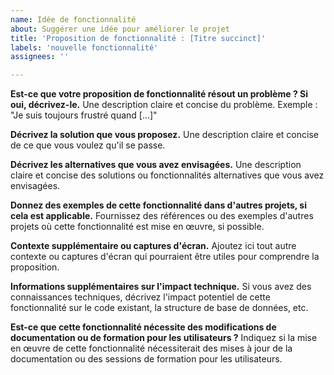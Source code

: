 ```yaml
---
name: Idée de fonctionnalité
about: Suggérer une idée pour améliorer le projet
title: 'Proposition de fonctionnalité : [Titre succinct]'
labels: 'nouvelle fonctionnalité'
assignees: ''

---
```


**Est-ce que votre proposition de fonctionnalité résout un problème ? Si oui, décrivez-le.**
Une description claire et concise du problème. Exemple : "Je suis toujours frustré quand [...]"

**Décrivez la solution que vous proposez.**
Une description claire et concise de ce que vous voulez qu'il se passe.

**Décrivez les alternatives que vous avez envisagées.**
Une description claire et concise des solutions ou fonctionnalités alternatives que vous avez envisagées.

**Donnez des exemples de cette fonctionnalité dans d'autres projets, si cela est applicable.**
Fournissez des références ou des exemples d'autres projets où cette fonctionnalité est mise en œuvre, si possible.

**Contexte supplémentaire ou captures d'écran.**
Ajoutez ici tout autre contexte ou captures d'écran qui pourraient être utiles pour comprendre la proposition.

**Informations supplémentaires sur l'impact technique.**
Si vous avez des connaissances techniques, décrivez l'impact potentiel de cette fonctionnalité sur le code existant, la structure de base de données, etc.

**Est-ce que cette fonctionnalité nécessite des modifications de documentation ou de formation pour les utilisateurs ?**
Indiquez si la mise en œuvre de cette fonctionnalité nécessiterait des mises à jour de la documentation ou des sessions de formation pour les utilisateurs.
